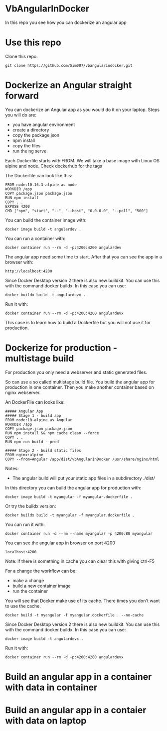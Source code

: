 # VbAngularInDocker
In this repo you see how you can dockerize an angular app 

# Use this repo
Clone this repo:
```
git clone https://github.com/Sim007/vbangularindocker.git
```
# Dockerize an Angular straight forward
You can dockerize an Angular app as you would do it on your laptop.
Steps you will do are:
- you have angular environment
- create a directory
- copy the package.json
- npm install
- copy the files
- run the ng serve

Each Dockerfile starts with FROM. We will take a base image with Linux OS alpine and node. Check dockerhub for the tags 

The Dockerfile can look like this:
```
FROM node:10.16.3-alpine as node
WORKDIR /app
COPY package.json package.json
RUN npm install
COPY . .
EXPOSE 4200
CMD ["npm", "start", "--", "--host", "0.0.0.0", "--poll", "500"]
```

You can build the container image with:
```
docker image build -t angulardev .
```

You can run a container with:
```
docker container run --rm -d -p:4200:4200 angulardev
```

The angular app need some time to start. After that you can see the app in a browser with:
```
http://localhost:4200
```

Since Docker Desktop version 2 there is also new buildkit.
You can use this with the command docker buildx.
In this case you can use:
```
docker buildx build -t angulardevx .
```
Run it with:
```
docker container run --rm -d -p:4200:4200 angulardevx
```

This case is to learn how to build a Dockerfile but you will not use it for production.

# Dockerize for production - multistage build

For production you only need a webserver and static generated files.

So can use a so called multistage build file.
You build the angular app for production in one container.
Then you make another container based on nginx webserver.

An DockerFile can looks like:
```
##### Angular App 
##### Stage 1 - build app
FROM node:10-alpine as Angular
WORKDIR /app
COPY package.json package.json
RUN npm install && npm cache clean --force
COPY . .
RUN npm run build --prod

##### Stage 2 - build static files
FROM nginx:alpine
COPY --from=Angular /app/dist/vbAngularInDocker /usr/share/nginx/html
```
Notes:
- The angular build will put your static app files in a subdirectory ./dist/<name of project>

In this directory you can build the angular app for production with:
```
docker image build -t myangular -f myangular.dockerfile .
```
Or try the buildx version:
```
docker buildx build -t myangular -f myangular.dockerfile .
```

You can run it with:
```
docker container run -d --rm --name myangular -p 4200:80 myangular
```

You can see the angular app in browser on port 4200
```
localhost:4200
```
Note: if there is something in cache you can clear this with giving ctrl-F5

For a change the workflow can be:
- make a change
- build a new container image
- run the container

You will see that Docker make use of its cache. There times you don't want to use the cache. 
```
docker build -t myangular -f myangular.dockerfile . --no-cache
```

Since Docker Desktop version 2 there is also new buildkit.
You can use this with the command docker buildx.
In this case you can use:
```
docker image build -t angulardevx .
```
Run it with:
```
docker container run --rm -d -p:4200:4200 angulardevx
```

# Build an angular app in a container with data in container

# Build an angular app in a contaier with data on laptop
